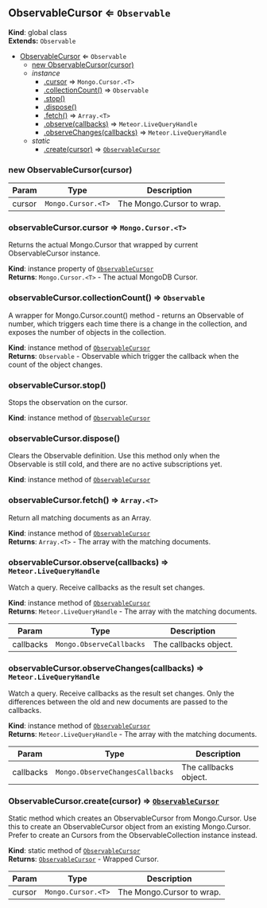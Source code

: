<a name="ObservableCursor"></a>

## ObservableCursor ⇐ <code>Observable</code>
**Kind**: global class  
**Extends:** <code>Observable</code>  

* [ObservableCursor](#ObservableCursor) ⇐ <code>Observable</code>
    * [new ObservableCursor(cursor)](#new_ObservableCursor_new)
    * _instance_
        * [.cursor](#ObservableCursor+cursor) ⇒ <code>Mongo.Cursor.&lt;T&gt;</code>
        * [.collectionCount()](#ObservableCursor+collectionCount) ⇒ <code>Observable</code>
        * [.stop()](#ObservableCursor+stop)
        * [.dispose()](#ObservableCursor+dispose)
        * [.fetch()](#ObservableCursor+fetch) ⇒ <code>Array.&lt;T&gt;</code>
        * [.observe(callbacks)](#ObservableCursor+observe) ⇒ <code>Meteor.LiveQueryHandle</code>
        * [.observeChanges(callbacks)](#ObservableCursor+observeChanges) ⇒ <code>Meteor.LiveQueryHandle</code>
    * _static_
        * [.create(cursor)](#ObservableCursor.create) ⇒ <code>[ObservableCursor](#ObservableCursor)</code>

<a name="new_ObservableCursor_new"></a>

### new ObservableCursor(cursor)

| Param | Type | Description |
| --- | --- | --- |
| cursor | <code>Mongo.Cursor.&lt;T&gt;</code> | The Mongo.Cursor to wrap. |

<a name="ObservableCursor+cursor"></a>

### observableCursor.cursor ⇒ <code>Mongo.Cursor.&lt;T&gt;</code>
Returns the actual Mongo.Cursor that wrapped by current ObservableCursor instance.

**Kind**: instance property of <code>[ObservableCursor](#ObservableCursor)</code>  
**Returns**: <code>Mongo.Cursor.&lt;T&gt;</code> - The actual MongoDB Cursor.  
<a name="ObservableCursor+collectionCount"></a>

### observableCursor.collectionCount() ⇒ <code>Observable</code>
A wrapper for Mongo.Cursor.count() method - returns an Observable of number, which
triggers each time there is a change in the collection, and exposes the number of
objects in the collection.

**Kind**: instance method of <code>[ObservableCursor](#ObservableCursor)</code>  
**Returns**: <code>Observable</code> - Observable which trigger the callback when the
count of the object changes.  
<a name="ObservableCursor+stop"></a>

### observableCursor.stop()
Stops the observation on the cursor.

**Kind**: instance method of <code>[ObservableCursor](#ObservableCursor)</code>  
<a name="ObservableCursor+dispose"></a>

### observableCursor.dispose()
Clears the Observable definition.
Use this method only when the Observable is still cold, and there are no active subscriptions yet.

**Kind**: instance method of <code>[ObservableCursor](#ObservableCursor)</code>  
<a name="ObservableCursor+fetch"></a>

### observableCursor.fetch() ⇒ <code>Array.&lt;T&gt;</code>
Return all matching documents as an Array.

**Kind**: instance method of <code>[ObservableCursor](#ObservableCursor)</code>  
**Returns**: <code>Array.&lt;T&gt;</code> - The array with the matching documents.  
<a name="ObservableCursor+observe"></a>

### observableCursor.observe(callbacks) ⇒ <code>Meteor.LiveQueryHandle</code>
Watch a query. Receive callbacks as the result set changes.

**Kind**: instance method of <code>[ObservableCursor](#ObservableCursor)</code>  
**Returns**: <code>Meteor.LiveQueryHandle</code> - The array with the matching documents.  

| Param | Type | Description |
| --- | --- | --- |
| callbacks | <code>Mongo.ObserveCallbacks</code> | The callbacks object. |

<a name="ObservableCursor+observeChanges"></a>

### observableCursor.observeChanges(callbacks) ⇒ <code>Meteor.LiveQueryHandle</code>
Watch a query. Receive callbacks as the result set changes.
Only the differences between the old and new documents are passed to the callbacks.

**Kind**: instance method of <code>[ObservableCursor](#ObservableCursor)</code>  
**Returns**: <code>Meteor.LiveQueryHandle</code> - The array with the matching documents.  

| Param | Type | Description |
| --- | --- | --- |
| callbacks | <code>Mongo.ObserveChangesCallbacks</code> | The callbacks object. |

<a name="ObservableCursor.create"></a>

### ObservableCursor.create(cursor) ⇒ <code>[ObservableCursor](#ObservableCursor)</code>
Static method which creates an ObservableCursor from Mongo.Cursor.
 Use this to create an ObservableCursor object from an existing Mongo.Cursor.
 Prefer to create an Cursors from the ObservableCollection instance instead.

**Kind**: static method of <code>[ObservableCursor](#ObservableCursor)</code>  
**Returns**: <code>[ObservableCursor](#ObservableCursor)</code> - Wrapped Cursor.  

| Param | Type | Description |
| --- | --- | --- |
| cursor | <code>Mongo.Cursor.&lt;T&gt;</code> | The Mongo.Cursor to wrap. |

